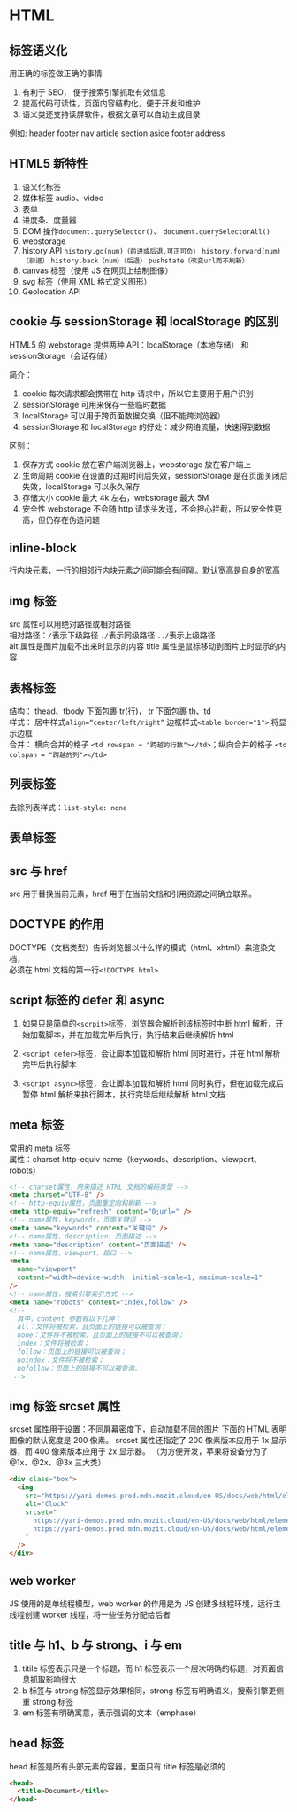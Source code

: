 # HTML

## 标签语义化

用正确的标签做正确的事情

1. 有利于 SEO， 便于搜索引擎抓取有效信息
2. 提高代码可读性，页面内容结构化，便于开发和维护
3. 语义类还支持读屏软件，根据文章可以自动生成目录

例如: header footer nav article section aside footer address

## HTML5 新特性

1. 语义化标签
2. 媒体标签 audio、video
3. 表单
4. 进度条、度量器
5. DOM 操作`document.querySelector()`、 `document.querySelectorAll()`
6. webstorage
7. history API `history.go(num)（前进或后退,可正可负）` `history.forward(num)（前进）` `history.back（num）（后退）` `pushstate（改变url而不刷新）`
8. canvas 标签（使用 JS 在网页上绘制图像）
9. svg 标签（使用 XML 格式定义图形）
10. Geolocation API

## cookie 与 sessionStorage 和 localStorage 的区别

HTML5 的 webstorage 提供两种 API：localStorage（本地存储） 和 sessionStorage（会话存储）

简介：

1. cookie 每次请求都会携带在 http 请求中，所以它主要用于用户识别
2. sessionStorage 可用来保存一些临时数据
3. localStorage 可以用于跨页面数据交换（但不能跨浏览器）
4. sessionStorage 和 localStorage 的好处：减少网络流量，快速得到数据

区别：

1. 保存方式
   cookie 放在客户端浏览器上，webstorage 放在客户端上
2. 生命周期
   cookie 在设置的过期时间后失效，sessionStorage 是在页面关闭后失效，localStorage 可以永久保存
3. 存储大小
   cookie 最大 4k 左右，webstorage 最大 5M
4. 安全性
   webstorage 不会随 http 请求头发送，不会担心拦截，所以安全性更高，但仍存在伪造问题

## inline-block

行内块元素，一行的相邻行内块元素之间可能会有间隔。默认宽高是自身的宽高

## img 标签

src 属性可以用绝对路径或相对路径  
相对路径：`/`表示下级路径 `./`表示同级路径 `../`表示上级路径  
alt 属性是图片加载不出来时显示的内容
title 属性是鼠标移动到图片上时显示的内容

## 表格标签

结构：
thead、tbody 下面包裹 tr(行)， tr 下面包裹 th、td  
样式：
居中样式`align=“center/left/right”` 边框样式`<table border="1">` 将显示边框  
合并：
横向合并的格子 `<td rowspan = "跨越的行数"></td>`；纵向合并的格子 `<td colspan = "跨越的列"></td>`

## 列表标签

去除列表样式：`list-style: none`

## 表单标签

## src 与 href

src 用于替换当前元素，href 用于在当前文档和引用资源之间确立联系。

## DOCTYPE 的作用

DOCTYPE（文档类型）告诉浏览器以什么样的模式（html、xhtml）来渲染文档，  
必须在 html 文档的第一行`<!DOCTYPE html>`

## script 标签的 defer 和 async

1. 如果只是简单的`<scrpit>`标签，浏览器会解析到该标签时中断 html 解析，开始加载脚本，并在加载完毕后执行，执行结束后继续解析 html

2. `<script defer>`标签，会让脚本加载和解析 html 同时进行，并在 html 解析完毕后执行脚本
3. `<script async>`标签，会让脚本加载和解析 html 同时执行，但在加载完成后暂停 html 解析来执行脚本，执行完毕后继续解析 html 文档

## meta 标签

常用的 meta 标签  
属性：charset http-equiv name（keywords、description、viewport、robots）

```html
<!-- charset属性，用来描述 HTML 文档的编码类型 -->
<meta charset="UTF-8" />
<!-- http-equiv属性，页面重定向和刷新 -->
<meta http-equiv="refresh" content="0;url=" />
<!-- name属性，keywords，页面关键词 -->
<meta name="keywords" content="关键词" />
<!-- name属性，description，页面描述 -->
<meta name="description" content="页面描述" />
<!-- name属性，viewport，视口 -->
<meta
  name="viewport"
  content="width=device-width, initial-scale=1, maximum-scale=1"
/>
<!-- name属性，搜索引擎索引方式 -->
<meta name="robots" content="index,follow" />
<!-- 
  其中，content 参数有以下几种：
  all：文件将被检索，且页面上的链接可以被查询；
  none：文件将不被检索，且页面上的链接不可以被查询；
  index：文件将被检索；
  follow：页面上的链接可以被查询；
  noindex：文件将不被检索；
  nofollow：页面上的链接不可以被查询。
 -->
```

## img 标签 srcset 属性

srcset 属性用于设置：不同屏幕密度下，自动加载不同的图片
下面的 HTML 表明图像的默认宽度是 200 像素。 srcset 属性还指定了 200 像素版本应用于 1x 显示器，而 400 像素版本应用于 2x 显示器。
（为方便开发，苹果将设备分为了@1x、@2x、@3x 三大类）

```html
<div class="box">
  <img
    src="https://yari-demos.prod.mdn.mozit.cloud/en-US/docs/web/html/element/img/clock-demo-200px.png"
    alt="Clock"
    srcset="
      https://yari-demos.prod.mdn.mozit.cloud/en-US/docs/web/html/element/img/clock-demo-200px.png 1x,
      https://yari-demos.prod.mdn.mozit.cloud/en-US/docs/web/html/element/img/clock-demo-400px.png 2x
    "
  />
</div>
```

## web worker

JS 使用的是单线程模型，web worker 的作用是为 JS 创建多线程环境，运行主线程创建 worker 线程，将一些任务分配给后者

## title 与 h1、b 与 strong、i 与 em

1. titile 标签表示只是一个标题，而 h1 标签表示一个层次明确的标题，对页面信息抓取影响很大
2. b 标签与 strong 标签显示效果相同，strong 标签有明确语义，搜索引擎更侧重 strong 标签
3. em 标签有明确寓意，表示强调的文本（emphase）

## head 标签

head 标签是所有头部元素的容器，里面只有 title 标签是必须的

```html
<head>
  <title>Document</title>
</head>
```
